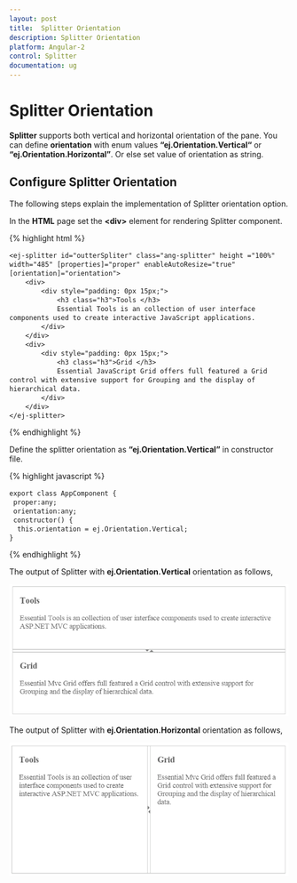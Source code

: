 ```yaml
---
layout: post
title:  Splitter Orientation
description: Splitter Orientation
platform: Angular-2
control: Splitter
documentation: ug
---
```


# Splitter Orientation

 **Splitter** supports both vertical and horizontal orientation of the pane. You can define **orientation** with enum values **“ej.Orientation.Vertical“** or **“ej.Orientation.Horizontal”**. Or else set value of orientation as string.

## Configure Splitter Orientation

The following steps explain the implementation of Splitter orientation option.

In the **HTML** page set the **&lt;div&gt;** element for rendering Splitter component.

{% highlight html %}

    <ej-splitter id="outterSpliter" class="ang-splitter" height ="100%" width="485" [properties]="proper" enableAutoResize="true" [orientation]="orientation">					                
        <div>
            <div style="padding: 0px 15px;">
                <h3 class="h3">Tools </h3>
                Essential Tools is an collection of user interface components used to create interactive JavaScript applications.
            </div>
        </div>
        <div>
            <div style="padding: 0px 15px;">
                <h3 class="h3">Grid </h3>
                Essential JavaScript Grid offers full featured a Grid control with extensive support for Grouping and the display of hierarchical data.
            </div>
        </div>
    </ej-splitter>   

{% endhighlight %}

Define the splitter orientation as **“ej.Orientation.Vertical”** in constructor file.

{% highlight javascript %}

    export class AppComponent {
     proper:any;
     orientation:any;	 
	 constructor() {
	  this.orientation = ej.Orientation.Vertical;
    }

{% endhighlight %}


The output of Splitter with **ej.Orientation.Vertical** orientation as follows,

![](Splitter-Orientation_images\Splitter-Orientation_img1.png) 

The output of Splitter with **ej.Orientation.Horizontal** orientation as follows,

![](Splitter-Orientation_images\Splitter-Orientation_img2.png) 

